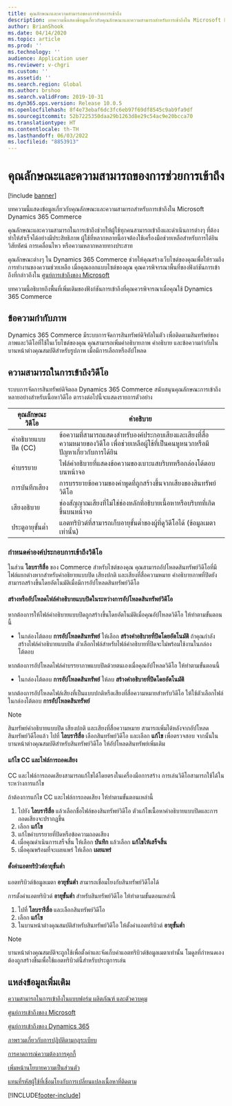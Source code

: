 ```yaml
---
title: คุณลักษณะและความสามารถของการช่วยการเข้าถึง
description: บทความนี้แสดงข้อมูลเกี่ยวกับคุณลักษณะและความสามารถสำหรับการเข้าถึงใน Microsoft Dynamics 365 Commerce
author: BrianShook
ms.date: 04/14/2020
ms.topic: article
ms.prod: ''
ms.technology: ''
audience: Application user
ms.reviewer: v-chgri
ms.custom: ''
ms.assetid: ''
ms.search.region: Global
ms.author: brshoo
ms.search.validFrom: 2019-10-31
ms.dyn365.ops.version: Release 10.0.5
ms.openlocfilehash: 8f4e73ebaf6dc3fc6eb97f69df8545c9ab9fa9df
ms.sourcegitcommit: 52b7225350daa29b1263d8e29c54ac9e20bcca70
ms.translationtype: HT
ms.contentlocale: th-TH
ms.lasthandoff: 06/03/2022
ms.locfileid: "8853913"
---
```

# <a name="accessibility-features-and-capabilities"></a>คุณลักษณะและความสามารถของการช่วยการเข้าถึง

[!include [banner](includes/banner.md)]

บทความนี้แสดงข้อมูลเกี่ยวกับคุณลักษณะและความสามารถสำหรับการเข้าถึงใน Microsoft Dynamics 365 Commerce

คุณลักษณะและความสามารถในการเข้าถึงช่วยให้ผู้ใช้ทุกคนสามารถเข้าถึงและดำเนินการต่างๆ ที่ต้องทำให้สำเร็จได้อย่างมีประสิทธิภาพ ผู้ใช้ที่หลากหลายนี้อาจต้องใช้เครื่องมือช่วยเหลือสำหรับการได้ยิน วิสัยทัศน์ การเคลื่อนไหว หรือความหลากหลายทางประสาท

คุณลักษณะต่างๆ ใน Dynamics 365 Commerce ช่วยให้คุณสร้างเว็บไซต์ของคุณเพื่อให้รวมถึงการทำงานของความช่วยเหลือ เมื่อคุณออกแบบไซต์ของคุณ คุณควรพิจารณาพื้นที่ของฟังก์ชันการเข้าถึงที่กล่าวถึงใน [ศูนย์การเข้าถึงของ Microsoft](https://www.microsoft.com/accessibility) 

บทความนี้อธิบายถึงพื้นที่เพิ่มเติมของฟังก์ชันการเข้าถึงที่คุณควรพิจารณาเมื่อคุณใช้ Dynamics 365 Commerce

## <a name="image-alt-text"></a>ข้อความกำกับภาพ

Dynamics 365 Commerce มีระบบการจัดการสินทรัพย์ดิจิทัลในตัว เพื่อติดตามสินทรัพย์ของภาพและวิดีโอที่ใช้ในเว็บไซต์ของคุณ คุณสามารถเพิ่มคำอธิบายภาพ คำอธิบาย และข้อความกำกับในบานหน้าต่างคุณสมบัติสำหรับรูปภาพ เมื่อมีการเลือกหรืออัปโหลด

## <a name="video-accessibility"></a>ความสามารถในการเข้าถึงวิดีโอ

ระบบการจัดการสินทรัพย์ดิจิตอล Dynamics 365 Commerce สนับสนุนคุณลักษณะการเข้าถึงหลายอย่างสำหรับเนื้อหาวิดีโอ ตารางต่อไปนี้จะแสดงรายการตัวอย่าง

| คุณลักษณะวิดีโอ               | คำอธิบาย |
|-----------------------------|-------------|
| คำอธิบายแบบปิด (CC)      | ข้อความที่สามารถแสดงสำหรับองค์ประกอบเสียงและเสียงที่สื่อความหมายของวิดีโอ เพื่อช่วยเหลือผู้ใช้ที่เป็นคนหูหนวกหรือมีปัญหาเกี่ยวกับการได้ยิน |
| คำบรรยาย                   | ไฟล์คำอธิบายที่แสดงข้อความของเบาะแสบริบทหรือกล่องโต้ตอบบนหน้าจอ |
| การบันทึกเสียง           | การบรรยายข้อความของคำพูดที่ถูกสร้างขึ้นจากเสียงของสินทรัพย์วิดีโอ |
| เสียงอธิบาย           | ช่องสัญญาณเสียงที่ไม่ใช่ช่องหลักที่อธิบายเนื้อหาหรือบริบทที่เกิดขึ้นบนหน้าจอ |
| ประตูอายุขั้นต่ำ            | แอตทริบิวต์ที่สามารถเก็บอายุขั้นต่ำของผู้ที่ดูวิดีโอได้ (ข้อมูลเมตาเท่านั้น) |

### <a name="configure-video-accessibility-elements"></a>กำหนดค่าองค์ประกอบการเข้าถึงวิดีโอ

ในส่วน **ไลบรารีสื่อ** ของ Commerce สำหรับไซต์ของคุณ คุณสามารถอัปโหลดสินทรัพย์วิดีโอที่มีไฟล์แยกต่างหากสำหรับคำอธิยายแบบปิด เสียงปกติ และเสียงที่สื่อความหมาย คำอธิบายภาพที่ปิดยังสามารถสร้างขึ้นโดยอัตโนมัติเมื่อมีการอัปโหลดสินทรัพย์วิดีโอ

#### <a name="generate-or-upload-closed-caption-files-during-video-asset-upload"></a>สร้างหรืออัปโหลดไฟล์คำอธิบายแบบปิดในระหว่างการอัปโหลดสินทรัพย์วิดีโอ

หากต้องการให้ไฟล์คำอธิบายแบบปิดถูกสร้างขึ้นโดยอัตโนมัติเมื่อคุณอัปโหลดวิดีโอ ให้ทำตามขั้นตอนนี้

- ในกล่องโต้ตอบ **การอัปโหลดสินทรัพย์** ให้เลือก **สร้างคำอธิบายที่ปิดโดยอัตโนมัติ** ถ้าคุณกำลังสร้างไฟล์คำอธิบายแบบปิด ตัวเลือกไฟล์สำหรับไฟล์คำอธิบายที่ปิดจะไม่พร้อมใช้งานในกล่องโต้ตอบ

หากต้องการอัปโหลดไฟล์คำบรรยาภาพแบบปิดด้วยตนเองเมื่อคุณอัปโหลดวิดีโอ ให้ทำตามขั้นตอนนี้

- ในกล่องโต้ตอบ **การอัปโหลดสินทรัพย์** ให้ลบ **สร้างคำอธิบายที่ปิดโดยอัตโนมัติ**

หากต้องการอัปโหลดไฟล์เสียงที่เป็นแบบปกติหรือเสียงที่สื่อความหมายสำหรับวิดีโอ ให้ใช้ตัวเลือกไฟล์ในกล่องโต้ตอบ **การอัปโหลดสินทรัพย์**

> [!NOTE]
> สินทรัพย์คำอธิบายแบบปิด เสียงปกติ และเสียงที่สื่อความหมาย สามารถเพิ่มได้หลังจากอัปโหลดสินทรัพย์วิดีโอแล้ว ไปที่ **ไลบรารีสื่อ** เลือกสินทรัพย์วิดีโอ และเลือก **แก้ไข** เพื่อตรวจสอบ จากนั้นในบานหน้าต่างคุณสมบัติสำหรับสินทรัพย์วิดีโอ ให้อัปโหลดสินทรัพย์เพิ่มเติม

#### <a name="edit-cc-and-audio-transcript-files"></a>แก้ไข CC และไฟล์การถอดเสียง

CC และไฟล์การถอดเสียงสามารถแก้ไขได้โดยตรงในเครื่องมือการสร้าง การเล่นวิดีโอสามารถใช้ได้ในระหว่างการแก้ไข

ถ้าต้องการแก้ไข CC และไฟล์การถอดเสียง ให้ทำตามขั้นตอนเหล่านี้

1. ไปยัง **ไลบรารีสื่อ** แล้วเลือกชื่อไฟล์ของสินทรัพย์วิดีโอ ตัวแก้ไขเนื้อหาคำอธิบายแบบปิดและการถอดเสียงจะปรากฏขึ้น
1. เลือก **แก้ไข**
1. แก้ไขคำบรรยายที่ปิดหรือข้อความถอดเสียง
1. เมื่อคุณดำเนินการเสร็จสิ้น ให้เลือก **บันทึก** แล้วเลือก **แก้ไขให้เสร็จสิ้น**
1. เมื่อคุณพร้อมที่จะเผยแพร่ ให้เลือก **เผยแพร่**

#### <a name="set-the-minimum-age-attribute"></a>ตั้งค่าแอตทริบิวต์อายุขั้นต่ำ

 แอตทริบิวต์ข้อมูลเมตา **อายุขั้นต่ำ** สามารถเชื่อมโยงกับสินทรัพย์วิดีโอได้

การตั้งค่าแอตทริบิวต์ **อายุขั้นต่ำ** สำหรับสินทรัพย์วิดีโอ ให้ทำตามขั้นตอนเหล่านี้

1. ไปที่ **ไลบรารีสื่อ** และเลือกสินทรัพย์วิดีโอ
1. เลือก **แก้ไข**
1. ในบานหน้าต่างคุณสมบัติสำหรับสินทรัพย์วิดีโอ ให้ตั้งค่าแอตทริบิวต์ **อายุขั้นต่ำ**

> [!NOTE]
> บานหน้าต่างคุณสมบัติจะถูกใช้เพื่อตั้งค่าและจัดเก็บค่าแอตทริบิวต์ข้อมูลเมตาเท่านั้น โมดูลที่กำหนดเองต้องถูกสร้างขึ้นเพื่อใช้แอตทริบิวต์นี้สำหรับประตูการเล่น

## <a name="additional-resources"></a>แหล่งข้อมูลเพิ่มเติม

[ความสามารถในการเข้าถึงในแบบฟอร์ม ผลิตภัณฑ์ และตัวควบคุม](/dynamics365/unified-operations/dev-itpro/user-interface/enable-accessibility)

[ศูนย์การเข้าถึงของ Microsoft](https://www.microsoft.com/accessibility)

[ศูนย์การเข้าถึงของ Dynamics 365](/dynamics365/get-started/accessibility/index)

[ภาพรวมเกี่ยวกับการปฏิบัติตามกฎระเบียบ](compliance-overview.md)

[การคาดการณ์ความต้องการคุกกี้](cookie-compliance.md)

[เพิ่มหน้านโยบายความเป็นส่วนตัว](add-privacy-page.md)

[แทนที่รหัสผู้ใช้ที่เชื่อมโยงกับการเปลี่ยนแปลงเนื้อหาที่ติดตาม](replace-IDs-tracked-changes.md)


[!INCLUDE[footer-include](../includes/footer-banner.md)]